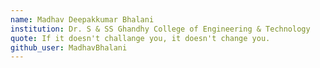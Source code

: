 ```yaml
---
name: Madhav Deepakkumar Bhalani
institution: Dr. S & SS Ghandhy College of Engineering & Technology
quote: If it doesn't challange you, it doesn't change you.
github_user: MadhavBhalani
---
```

